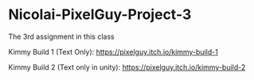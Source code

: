 # Nicolai-PixelGuy-Project-3
The 3rd assignment in this class

Kimmy Build 1 (Text Only): https://pixelguy.itch.io/kimmy-build-1

Kimmy Build 2 (Text only in unity): https://pixelguy.itch.io/kimmy-build-2
